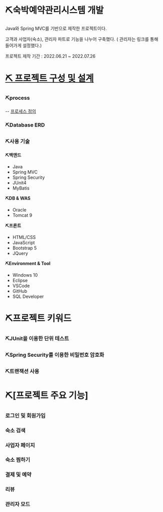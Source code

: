 # ⛏숙박예약관리시스템 개발

Java와 Spring MVC를 기반으로 제작한 프로젝트이다.

고객과 사업자(숙소), 관리자 파트로 기능을 나누어 구축했다. ( 관리자는 링크를 통해 들어가게 설정했다.)

프로젝트 제작 기간 : 2022.06.21 ~ 2022.07.26

# [⛏ 프로젝트 구성 및 설계](https://github.com/YoonSeung/team1/tree/master/%EA%B8%B0%ED%9A%8D%EB%AC%B8%EC%84%9C/0.%ED%94%84%EB%A1%9C%EC%A0%9D%ED%8A%B8%EA%B8%B0%ED%9A%8D%EC%95%88)


### ⛏process 

-- [프로세스 정의](https://github.com/YoonSeung/team1/tree/master/%EA%B8%B0%ED%9A%8D%EB%AC%B8%EC%84%9C/1.%20%ED%94%84%EB%A1%9C%EC%84%B8%EC%8A%A4%EC%A0%95%EC%9D%98%EC%84%9C)

### ⛏Database ERD

 

### ⛏사용 기술

**⛏백앤드**

- Java 
- Spring MVC
- Spring Security
- JUnit4
- MyBatis

**⛏DB & WAS**

- Oracle
- Tomcat 9

**⛏프론트**

- HTML/CSS
- JavaScript
- Bootstrap 5
- JQuery

**⛏Environment & Tool**

- Windows 10
- Eclipse
- VSCode
- GitHub
- SQL Developer

# ⛏프로젝트 키워드


### ⛏JUnit을 이용한 단위 테스트

### ⛏Spring Security를 이용한 비밀번호 암호화

### ⛏트랜잭션 사용


# ⛏[프로젝트 주요 기능]

### 로그인 및 회원가입

### 숙소 검색

### 사업자 페이지

### 숙소 찜하기

### 결제 및 예약

### 리뷰

### 관리자 모드
